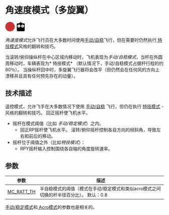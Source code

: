 # 角速度模式（多旋翼）

[<img src="../../assets/site/difficulty_hard.png" title="很难飞" width="30px" />](../getting_started/flight_modes.md#key_difficulty)&nbsp;[<img src="../../assets/site/remote_control.svg" title="需要手动或遥控控制" width="30px" />](../getting_started/flight_modes.md#key_manual)&nbsp;

*角速度模式*允许飞行员在大多数时间使用[手动/自稳](../flight_modes/manual_stabilized_mc.md)飞行，但在需要时仍然执行[ 特技模式](../flight_modes/acro_mc.md)风格的翻转和技巧。

当滚转/俯仰操纵杆在中心区域内移动时，飞机表现为*手动/自稳模式*，当杆在外圆周移动时，车辆表现为* 特技模式* （默认情况下，手动/自稳模式占据杆行程的约80％）。 当操纵杆回中时，多旋翼飞行器将会改平（但仍然会在任何风的方向上漂移并且具有任何预先存在的动量）。

<!-- Image missing: https://github.com/PX4/px4_user_guide/issues/189 -->

## 技术描述

遥控模式，允许飞手在大多数情况下使用 [手动/自稳](../flight_modes/manual_stabilized_mc.md) 飞行，但仍在执行 [特技模式](../flight_modes/acro_mc.md) - 风格的翻转和技巧。 回正摇杆使飞机水平。

* 摇杆在模式阈值（比如 *手动/稳定模式*）之内。 
  * 回正RP摇杆使飞机水平。 滚转/俯仰摇杆控制各自方向的倾斜角，导致左右和前后的移动。
* 摇杆位于阈值之外（比如*特技模式*）： 
  * RPY摇杆输入控制围绕各自轴的角度旋转速率。

## 参数

| 参数                                                                                            | 描述                                               |
| --------------------------------------------------------------------------------------------- | ------------------------------------------------ |
| <span id="MC_RATT_TH"></span>[MC_RATT_TH](../advanced_config/parameter_reference.md#MC_RATT_TH) | 半自稳模式的阈值（模式在手动/稳定模式和类似acro模式之间切换的杆半径百分比）。 默认：0.8 |

[手动/稳定模式](../flight_modes/manual_stabilized_mc.md)和[ Acro模式](../flight_modes/acro_mc.md)的参数也是相关的。